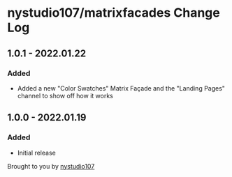 # nystudio107/matrixfacades Change Log

## 1.0.1 - 2022.01.22

### Added

* Added a new "Color Swatches" Matrix Façade and the "Landing Pages" channel to show off how it works

## 1.0.0 - 2022.01.19

### Added

* Initial release

Brought to you by [nystudio107](https://nystudio107.com/)
